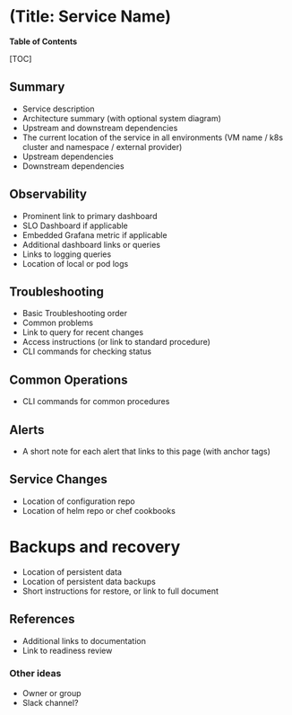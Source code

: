# (Title: Service Name)

**Table of Contents**

[TOC]

## Summary

- Service description
- Architecture summary (with optional system diagram)
- Upstream and downstream dependencies
- The current location of the service in all environments (VM name / k8s cluster and namespace / external provider)
- Upstream dependencies
- Downstream dependencies

## Observability

- Prominent link to primary dashboard
- SLO Dashboard if applicable
- Embedded Grafana metric if applicable
- Additional dashboard links or queries
- Links to logging queries
- Location of local or pod logs

## Troubleshooting

- Basic Troubleshooting order
- Common problems
- Link to query for recent changes
- Access instructions (or link to standard procedure)
- CLI commands for checking status

## Common Operations

- CLI commands for common procedures

## Alerts

- A short note for each alert that links to this page (with anchor tags)

## Service Changes

- Location of configuration repo
- Location of helm repo or chef cookbooks

# Backups and recovery

- Location of persistent data
- Location of persistent data backups
- Short instructions for restore, or link to full document

## References

- Additional links to documentation
- Link to readiness review

### Other ideas

- Owner or group
- Slack channel?
